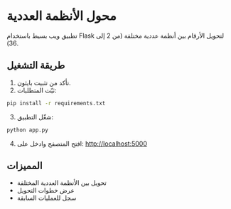 
# محول الأنظمة العددية

تطبيق ويب بسيط باستخدام Flask لتحويل الأرقام بين أنظمة عددية مختلفة (من 2 إلى 36).

## طريقة التشغيل

1. تأكد من تثبيت بايثون.
2. ثبّت المتطلبات:
```bash
pip install -r requirements.txt
```
3. شغّل التطبيق:
```bash
python app.py
```
4. افتح المتصفح وادخل على: [http://localhost:5000](http://localhost:5000)

## المميزات

- تحويل بين الأنظمة العددية المختلفة
- عرض خطوات التحويل
- سجل للعمليات السابقة
